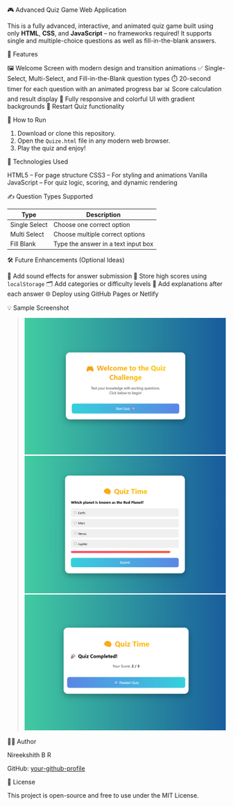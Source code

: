 🎮 Advanced Quiz Game Web Application

This is a fully advanced, interactive, and animated quiz game built using only **HTML**, **CSS**, and **JavaScript** – no frameworks required! It supports single and multiple-choice questions as well as fill-in-the-blank answers.



🚀 Features

🖼️ Welcome Screen with modern design and transition animations
✅ Single-Select, Multi-Select, and Fill-in-the-Blank question types
⏱️ 20-second timer for each question with an animated progress bar
📊 Score calculation and result display
🎨 Fully responsive and colorful UI with gradient backgrounds
🔄 Restart Quiz functionality



 📁 How to Run

1. Download or clone this repository.
2. Open the `Quize.html` file in any modern web browser.
3. Play the quiz and enjoy!



 🧠 Technologies Used

HTML5 – For page structure
CSS3 – For styling and animations
Vanilla JavaScript – For quiz logic, scoring, and dynamic rendering



 ✍️ Question Types Supported

| Type         | Description                              |
|--------------|------------------------------------------|
| Single Select| Choose one correct option                |
| Multi Select | Choose multiple correct options          |
| Fill Blank   | Type the answer in a text input box      |



 🛠️ Future Enhancements (Optional Ideas)

 🎵 Add sound effects for answer submission
📱 Store high scores using `localStorage`
🗂️ Add categories or difficulty levels
🧪 Add explanations after each answer
🌐 Deploy using GitHub Pages or Netlify



💡 Sample Screenshot

> ![Welcome](Welcome.png)
>  ![Questions (2)](Questions.png)
>  ![Result](Result.png) 



 👨‍💻 Author

Nireekshith B R

 GitHub: [your-github-profile](https://github.com/Nireekshith25e)



 📜 License

This project is open-source and free to use under the MIT License.
